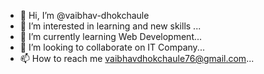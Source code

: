 - 👋 Hi, I’m @vaibhav-dhokchaule
- 👀 I’m interested in learning and new skills ...
- 🌱 I’m currently learning Web Development...
- 💞️ I’m looking to collaborate on IT Company...
- 📫 How to reach me vaibhavdhokchaule76@gmail.com...

<!---
vaibhav-dhokchaule/vaibhav-dhokchaule is a ✨ special ✨ repository because its `README.md` (this file) appears on your GitHub profile.
You can click the Preview link to take a look at your changes.
--->

